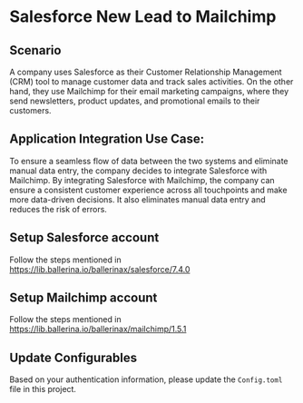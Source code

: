 # Salesforce New Lead to Mailchimp

## Scenario

A company uses Salesforce as their Customer Relationship Management (CRM) tool to manage customer data and track sales activities. On the other hand, they use Mailchimp for their email marketing campaigns, where they send newsletters, product updates, and promotional emails to their customers. 

## Application Integration Use Case:

To ensure a seamless flow of data between the two systems and eliminate manual data entry, the company decides to integrate Salesforce with Mailchimp. By integrating Salesforce with Mailchimp, the company can ensure a consistent customer experience across all touchpoints and make more data-driven decisions. It also eliminates manual data entry and reduces the risk of errors.

## Setup Salesforce account

Follow the steps mentioned in https://lib.ballerina.io/ballerinax/salesforce/7.4.0

## Setup Mailchimp account

Follow the steps mentioned in https://lib.ballerina.io/ballerinax/mailchimp/1.5.1

## Update Configurables

Based on your authentication information, please update the `Config.toml` file in this project.
